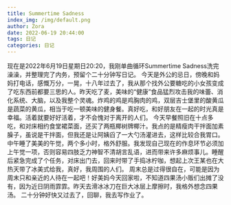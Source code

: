 ```yaml
---
title: Summertime Sadness
index_img: /img/default.png
author: Zora
date: 2022-06-19 20:44:00
tags: 日记
categories: 日记
---
```



现在是2022年6月19日星期日20:20，我刚单曲循环Summertime Sadness洗完澡澡，并整理完了内务，预留个二十分钟写日记。
今天是外公的忌日，傍晚和妈妈打电话，感慨万分，一晃，十八年过去了，我从那个找外公要糖吃的小女孩变成了吃东西前都要三思的人。昨天吃了麦，美味的“健康”食品猛烈攻击我的味蕾、消化系统、大脑，以及我整个灵魂。炸鸡的鸡是鸡胸肉的鸡，双层吉士堡里的酸黄瓜是蔬菜的黄瓜，相当于吃一顿美味的健身餐。真好吃，和好朋友在一起的时光真是幸福。活着就要好好活着，才不会愧对于离开的人们。
今天早餐照旧在十点多吃，和对床相约食堂裙菜面，还买了两瓶椰树牌椰汁。我点的是精瘦肉干拌面加素臊子，虽说是干拌面，但我还是让阿姨舀了一大勺汤灌进去，这样比较合我胃口。中午睡了美美的午觉，两个多小时，格外舒服。我发现自己现在的作息环节必须加上午觉一项，否则容易四肢乏力神智不清胡言乱语，进而带来许多麻烦事儿。睡醒后紧急完成了个任务，对床出门去，回来时带了手捣冰柠咖，想起上次王某也在大热天带了冰美式给我，真好，我周围的人们。
周末总是过得很自在，可能是因为周末只和亲近的人待在一起吧！好美妈今天回家啦，不知道四果汤小贩们出摊了没有，因为近日阴雨霏霏。昨天去滑冰冰刀在巨大冰层上摩擦时，我格外想念四果汤。
二十分钟好快又过去了，回聊，我去写作业了。
